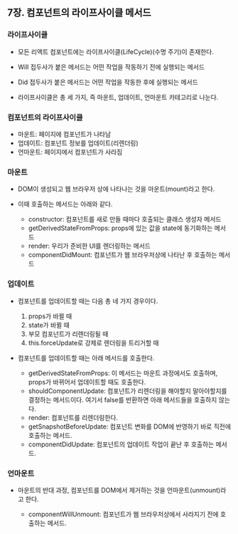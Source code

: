 ## 7장. 컴포넌트의 라이프사이클 메서드


### 라이프사이클

- 모든 리액트 컴포넌트에는 라이프사이클(LifeCycle)(수명 주기)이 존재한다.
- Will 접두사가 붙은 메서드는 어떤 작업을 작동하기 전에 실행되는 메서드
- Did 접두사가 붙은 메서드는 어떤 작업을 작동한 후에 실행되는 메서드

- 라이프사이클은 총 세 가지, 즉 마운트, 업데이트, 언마운트 카테고리로 나눈다.


### 컴포넌트의 라이프사이클

- 마운트: 페이지에 컴포넌트가 나타남
- 업데이트: 컴포넌트 정보를 업데이트(리렌더링)
- 언마운트: 페이지에서 컴포넌트가 사라짐 


### 마운트

- DOM이 생성되고 웹 브라우저 상에 나타나는 것을 마운트(mount)라고 한다.
- 이때 호출하는 메서드는 아래와 같다.

    - constructor: 컴포넌트를 새로 만들 때마다 호출되는 클래스 생성자 메서드
    - getDerivedStateFromProps: props에 있는 값을 state에 동기화하는 메서드
    - render: 우리가 준비한 UI를 렌더링하는 메서드
    - componentDidMount: 컴포넌트가 웹 브라우저상에 나타난 후 호출하는 메서드
    
    
### 업데이트

- 컴포넌트를 업데이트할 때는 다음 총 네 가지 경우이다.

    1. props가 바뀔 때
    2. state가 바뀔 때
    3. 부모 컴포넌트가 리렌더링될 때
    4. this.forceUpdate로 강제로 렌더링을 트리거할 때
    
- 컴포넌트를 업데이트할 때는 아래 메서드를 호출한다.

    - getDerivedStateFromProps: 이 메서드는 마운트 과정에서도 호출하며, props가 바뀌어서 업데이트할 때도 호출한다.
    - shouldComponentUpdate: 컴포넌트가 리렌더링을 해야할지 말아야할지를 결정하는 메서드이다. 여기서 false를 반환하면 아래 메서드들을 호출하지 않는다.
    - render: 컴포넌트를 리렌더링한다.
    - getSnapshotBeforeUpdate: 컴포넌트 변화를 DOM에 반영하기 바로 직전에 호출하는 메서드.
    - componentDidUpdate: 컴포넌트의 업데이트 작업이 끝난 후 호출하는 메서드.
    

### 언마운트

- 마운트의 반대 과정, 컴포넌트를 DOM에서 제거하는 것을 언마운트(unmount)라고 한다.

    - componentWillUnmount: 컴포넌트가 웹 브라우저상에서 사라지기 전에 호출하는 메서드.
    
    
